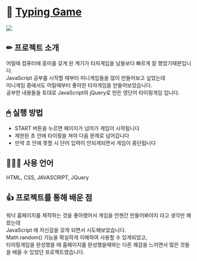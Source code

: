 # 📌 [Typing Game](https://mireyhgnay.github.io/typing-game/)
 

![](https://images.velog.io/images/hyerimiya/post/3d0dff92-db23-4ab8-a2b5-71250237c0d5/game_gif.gif)


## ✏ 프로젝트 소개
어릴때 컴퓨터에 흥미를 갖게 된 계기가 타자게임을 남들보다 빠르게 잘 했었기때문입니다.  
JavaScript 공부를 시작할 때부터 미니게임들을 많이 만들어보고 싶었는데  
미니게임 중에서도 어릴때부터 좋아한 타자게임을 만들어보았습니다.  
공부한 내용들을 토대로 JavaScript와 jQuery로 만든 영단어 타이핑게임 입니다.  

## 🖱 실행 방법
* START 버튼을 누르면 페이지가 넘어가 게임이 시작됩니다
* 제한된 초 안에 타이핑을 쳐야 다음 문제로 넘어갑니다
* 만약 초 안에 못할 시 단어 입력이 안되게되면서 게임이 중단됩니다

## 👩🏻‍💻 사용 언어
HTML, CSS, JAVASCRIPT, JQuery

## 👍 프로젝트를 통해 배운 점
워낙 홈페이지를 제작하는 것을 좋아했어서 게임을 언젠간 만들어봐야지 라고 생각만 해왔는데  
JavaScript 에 자신감을 갖게 되면서 시도해보았습니다.  
Math.random() 기능을 확실하게 이해하여 사용할 수 있게되었고,  
타이핑게임을 완성했을 때 홈페이지를 완성했을때와는 다른 쾌감을 느끼면서 많은 것들을 배울 수 있었던 프로젝트였습니다.
